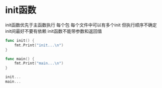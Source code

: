# init函数

init函数优先于主函数执行
每个包 每个文件中可以有多个init 但执行顺序不确定 init间最好不要有依赖
init函数不能带参数和返回值

```go
func init() {
	fmt.Print("init...\n")
}

func main() {
	fmt.Print("main...\n")
}

init...
main...
```